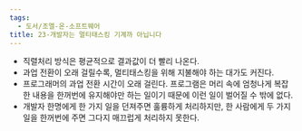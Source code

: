 ```yaml
---
tags:
  - 도서/조엘-온-소프트웨어
title: 23-개발자는 멀티태스킹 기계까 아닙니다
---
```




- 직렬처리 방식은 평균적으로 결과값이 더 빨리 나온다.
- 과업 전환이 오래 걸릴수록, 멀티태스킹을 위해 지불해야 하는 대가도 커진다.
- 프로그래머의 과업 전환 시간이 오래 걸린다. 프로그램은 머리 속에 엄청나게 복잡한 내용을 한꺼번에 유지해야만 하는 일이기 때문에 이런 일이 벌어질 수 밖에 없다.
- 개발자 한명에게 한 가지 일을 던져주면 훌륭하게 처리하지만, 한 사람에게 두 가지 일을 한꺼번에 주면 그다지 매끄럽게 처리하지 못한다.
